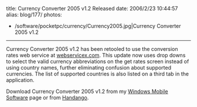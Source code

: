 title: Currency Converter 2005 v1.2 Released
date: 2006/2/23 10:44:57
alias: blog/177/
photos:
- /software/pocketpc/currency/Currency2005.jpg|Currency Converter 2005 v1.2
---
Currency Converter 2005 v1.2 has been retooled to use the conversion rates web service at [webservicex.com](http://www.webservicex.com/). This update now uses drop downs to select the valid currency abbreviations on the get rates screen instead of using country names, further eliminating confusion about supported currencies. The list of supported countries is also listed on a third tab in the application.

Download Currency Converter 2005 v1.2 from my [Windows Mobile Software](WindowsMobileSoftware.aspx) page or from [Handango](http://www.handango.com/affiliate/PlatformProductDetail.jsp?programId=58&affiliateId=2062&aCredit=1&productId=180407).